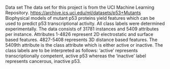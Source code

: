 Data set
The data set for this project is from the UCI Machine Learning Repository. 
https://archive.ics.uci.edu/ml/datasets/p53+Mutants
Biophysical models of mutant p53 proteins yield features which can be used to predict p53 transcriptional activity. All class labels were determined experimentally.
The data consists of 31781 instances and 5409 attributes per instance. Attributes 1-4826 represent 2D electrostatic and surface based features. 4827-5408 represents 3D distance based features. The 5409th attribute is the class attribute which is either active or inactive. The class labels are to be interpreted as follows: ‘active’ represents transcriptionally competent, active p53 whereas the ‘inactive’ label represents cancerous, inactive p53.
